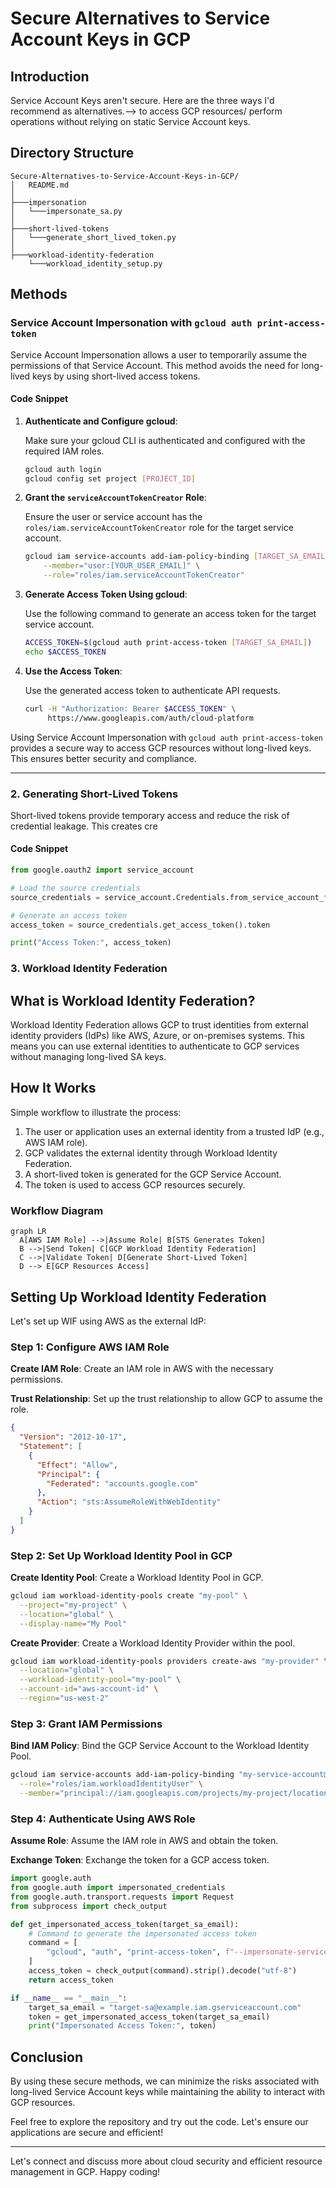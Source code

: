 # Secure Alternatives to Service Account Keys in GCP

## Introduction

Service Account Keys aren't secure. Here are the three ways I'd recommend as alternatives.--> to access GCP resources/ perform operations without relying on static Service Account keys.

## Directory Structure

```
Secure-Alternatives-to-Service-Account-Keys-in-GCP/
│   README.md      
│      
├───impersonation      
│   └───impersonate_sa.py         
│      
├───short-lived-tokens      
│   └───generate_short_lived_token.py      
│      
├───workload-identity-federation      
    └───workload_identity_setup.py
```

## Methods

### Service Account Impersonation with `gcloud auth print-access-token`

Service Account Impersonation allows a user to temporarily assume the permissions of that Service Account. This method avoids the need for long-lived keys by using short-lived access tokens.

#### Code Snippet

1. **Authenticate and Configure gcloud**:

   Make sure your gcloud CLI is authenticated and configured with the required IAM roles.
   ```bash
   gcloud auth login
   gcloud config set project [PROJECT_ID]
   ```

2. **Grant the `serviceAccountTokenCreator` Role**:

   Ensure the user or service account has the `roles/iam.serviceAccountTokenCreator` role for the target service account.
   ```bash
   gcloud iam service-accounts add-iam-policy-binding [TARGET_SA_EMAIL] \
       --member="user:[YOUR_USER_EMAIL]" \
       --role="roles/iam.serviceAccountTokenCreator"
   ```

3. **Generate Access Token Using gcloud**:

   Use the following command to generate an access token for the target service account.
   ```bash
   ACCESS_TOKEN=$(gcloud auth print-access-token [TARGET_SA_EMAIL])
   echo $ACCESS_TOKEN
   ```

4. **Use the Access Token**:

   Use the generated access token to authenticate API requests.
   ```bash
   curl -H "Authorization: Bearer $ACCESS_TOKEN" \
        https://www.googleapis.com/auth/cloud-platform
   ```

Using Service Account Impersonation with `gcloud auth print-access-token` provides a secure way to access GCP resources without long-lived keys. This ensures better security and compliance.

---

### 2. Generating Short-Lived Tokens

Short-lived tokens provide temporary access and reduce the risk of credential leakage. This creates cre

#### Code Snippet

```python
from google.oauth2 import service_account

# Load the source credentials
source_credentials = service_account.Credentials.from_service_account_file('path/to/source/key.json')

# Generate an access token
access_token = source_credentials.get_access_token().token

print("Access Token:", access_token)
```

### 3. Workload Identity Federation

## What is Workload Identity Federation?

Workload Identity Federation allows GCP to trust identities from external identity providers (IdPs) like AWS, Azure, or on-premises systems. This means you can use external identities to authenticate to GCP services without managing long-lived SA keys.


## How It Works

Simple workflow to illustrate the process:

1. The user or application uses an external identity from a trusted IdP (e.g., AWS IAM role).
2. GCP validates the external identity through Workload Identity Federation.
3. A short-lived token is generated for the GCP Service Account.
4. The token is used to access GCP resources securely.

### Workflow Diagram

```mermaid
graph LR
  A[AWS IAM Role] -->|Assume Role| B[STS Generates Token]
  B -->|Send Token| C[GCP Workload Identity Federation]
  C -->|Validate Token| D[Generate Short-Lived Token]
  D --> E[GCP Resources Access]
```

## Setting Up Workload Identity Federation

Let's set up WIF using AWS as the external IdP:

### Step 1: Configure AWS IAM Role

**Create IAM Role**: Create an IAM role in AWS with the necessary permissions.

**Trust Relationship**: Set up the trust relationship to allow GCP to assume the role.
```json
{
  "Version": "2012-10-17",
  "Statement": [
    {
      "Effect": "Allow",
      "Principal": {
        "Federated": "accounts.google.com"
      },
      "Action": "sts:AssumeRoleWithWebIdentity"
    }
  ]
}
```

### Step 2: Set Up Workload Identity Pool in GCP

**Create Identity Pool**: Create a Workload Identity Pool in GCP.
```sh
gcloud iam workload-identity-pools create "my-pool" \
  --project="my-project" \
  --location="global" \
  --display-name="My Pool"
```

**Create Provider**: Create a Workload Identity Provider within the pool.
```sh
gcloud iam workload-identity-pools providers create-aws "my-provider" \
  --location="global" \
  --workload-identity-pool="my-pool" \
  --account-id="aws-account-id" \
  --region="us-west-2"
```

### Step 3: Grant IAM Permissions

**Bind IAM Policy**: Bind the GCP Service Account to the Workload Identity Pool.
```sh
gcloud iam service-accounts add-iam-policy-binding "my-service-account@my-project.iam.gserviceaccount.com" \
  --role="roles/iam.workloadIdentityUser" \
  --member="principal://iam.googleapis.com/projects/my-project/locations/global/workloadIdentityPools/my-pool/subject/aws-role-arn"
```

### Step 4: Authenticate Using AWS Role

**Assume Role**: Assume the IAM role in AWS and obtain the token.

**Exchange Token**: Exchange the token for a GCP access token.
```python
import google.auth
from google.auth import impersonated_credentials
from google.auth.transport.requests import Request
from subprocess import check_output

def get_impersonated_access_token(target_sa_email):
    # Command to generate the impersonated access token
    command = [
        "gcloud", "auth", "print-access-token", f"--impersonate-service-account={target_sa_email}"
    ]
    access_token = check_output(command).strip().decode("utf-8")
    return access_token

if __name__ == "__main__":
    target_sa_email = "target-sa@example.iam.gserviceaccount.com"
    token = get_impersonated_access_token(target_sa_email)
    print("Impersonated Access Token:", token)
```


## Conclusion

By using these secure methods, we can minimize the risks associated with long-lived Service Account keys while maintaining the ability to interact with GCP resources.

Feel free to explore the repository and try out the code. Let's ensure our applications are secure and efficient!

---

Let's connect and discuss more about cloud security and efficient resource management in GCP. Happy coding!

